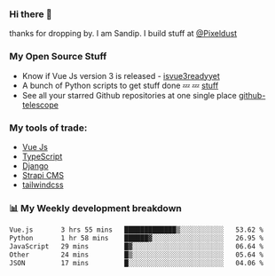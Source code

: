 ### Hi there 👋

thanks for dropping by.
I am Sandip. I build stuff at [@Pixeldust](github.com/pixeldust-in/)

###  **My Open Source Stuff**

 - Know if Vue Js version 3 is released -  [isvue3readyyet](https://github.com/sandiprb/isvue3readyyet)
 - A bunch of Python scripts to get stuff done 💤 💤 [stuff](https://github.com/sandiprb/stuff)
 - See all your starred Github repositories at one single place [github-telescope](https://github.com/sandiprb/github-telescope)



###  **My tools of trade:**
 - [Vue Js](https://github.com/vuejs/vue/)
 - [TypeScript](https://github.com/microsoft/TypeScript)
 - [Django](github.com/django/django)
 - [Strapi CMS](github.com/strapi/strapi)
 - [tailwindcss](https://github.com/tailwindlabs/tailwindcss)


###  📊 **My Weekly development breakdown**
<!--START_SECTION:waka-->

```txt
Vue.js       3 hrs 55 mins   █████████████▒░░░░░░░░░░░   53.62 %
Python       1 hr 58 mins    ██████▓░░░░░░░░░░░░░░░░░░   26.95 %
JavaScript   29 mins         █▓░░░░░░░░░░░░░░░░░░░░░░░   06.64 %
Other        24 mins         █▒░░░░░░░░░░░░░░░░░░░░░░░   05.64 %
JSON         17 mins         █░░░░░░░░░░░░░░░░░░░░░░░░   04.06 %
```

<!--END_SECTION:waka-->
